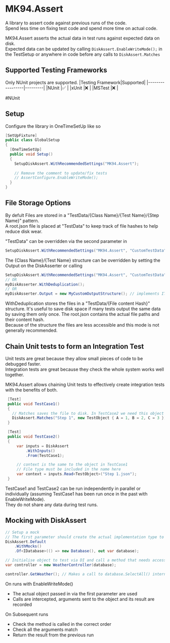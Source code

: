 # MK94.Assert
A library to assert code against previous runs of the code.  
Spend less time on fixing test code and spend more time on actual code.

MK94.Assert asserts the actual data in test runs against expected data on disk.  
Expected data can be updated by calling ```DiskAssert.EnableWriteMode();``` in the TestSetup or anywhere in code before any calls to ```DiskAssert.Matches```  

## Supported Testing Frameworks
Only NUnit projects are supported. 
|Testing Framework|Supported|
|-----------------|---------|
|NUnit            |✅       |
|xUnit            |❌       |
|MSTest           |❌       |

#NUnit
## Setup
Configure the library in OneTimeSetUp like so
```c#
[SetUpFixture]
public class GlobalSetup
{
  [OneTimeSetUp]
  public void Setup()
  {
    SetupDiskAssert.WithRecommendedSettings("MK94.Assert");
    
    // Remove the comment to update/fix tests
    // AssertConfigure.EnableWriteMode();
  }
}
```

## File Storage Options

By defult Files are stored in a "TestData/{Class Name}/{Test Name}/{Step Name}" pattern.  
A root.json file is placed at "TestData" to keep track of file hashes to help reduce disk wear.

"TestData" can be overridden via the second parameter in 
```c#
SetupDiskAssert.WithRecommendedSettings("MK94.Assert", "CustomTestData");
```

The {Class Name}/{Test Name} structure can be overridden by setting the Output on the DiskAsserter or calling  
```c#
SetupDiskAssert.WithRecommendedSettings("MK94.Assert", "CustomTestData").WithDeduplication();
// OR
myDiskAsserter.WithDeduplication();
// OR
myDiskAsserter.Output = new MyCustomOutputStructure(); // implements ITestOutput
```
WithDeduplication stores the files in a "TestData/{File content Hash}" structure. It's useful to save disk space if many tests output the same data by saving them only once. The root.json contains the actual file paths and their content hash.  
Because of the structure the files are less accessible and this mode is not generally recommended.

## Chain Unit tests to form an Integration Test

Unit tests are great because they allow small pieces of code to be debugged faster.  
Integration tests are great because they check the whole system works well together.  

MK94.Assert allows chaining Unit tests to effectively create integration tests with the benefits of both.

```C#
 [Test]
 public void TestCase1()
 {
   // Matches saves the file to disk. In TestCase2 we need this object as an input
   DiskAssert.Matches("Step 1", new TestObject { A = 1, B = 2, C = 3 });
 }

 [Test]
 public void TestCase2()
 {
     var inputs = DiskAssert
         .WithInputs()
         .From(TestCase1);

     // context is the same to the object in TestCase1
     // File type must be included in the name here
     var context = inputs.Read<TestObject>("Step 1.json"); 
 }
```
TestCase1 and TestCase2 can be run independently in parallel or individually (assuming TestCase1 has been run once in the past with EnableWriteMode).  
They do not share any data during test runs.

## Mocking with DiskAssert

```C#
// Setup a mock
// The first parameter should create the actual implementation type to be used in Production builds.
DiskAssert.Default
    .WithMocks()
    .Of<IDatabase>(() => new Database(), out var database);

// Initialise object to test via DI and call a method that needs access to the database
var controller = new WeatherController(database);

controller.GetWeather(); // Makes a call to database.SelectAll() internally
```

On runs with EnableWriteMode() 
 - The  actual object passed in via the first parameter are used
 - Calls are intercepted, arguments sent to the object and its result are recorded

On Subsequent runs
 - Check the method is called in the correct order
 - Check all the arguments match
 - Return the result from the previous run

